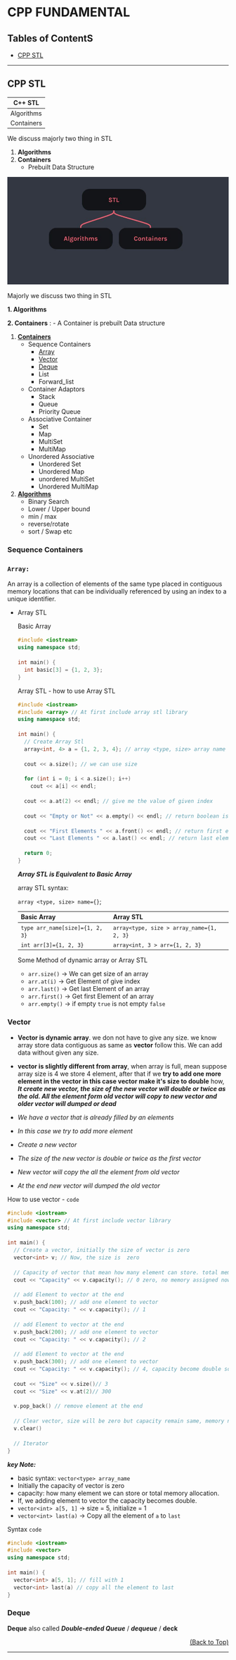 # CPP FUNDAMENTAL

<div id="top">

## Tables of ContentS

  - [CPP STL](#cpp-stl)



---

## CPP STL

|C++ STL   |
|----------|
|Algorithms|
|Containers|

We discuss majorly two thing in STL
  1. **Algorithms**
  2. **Containers**
     - Prebuilt Data Structure

![stl](./media/stl-1.JPG)


Majorly we discuss two thing in STL

  **1. Algorithms**

  **2. Containers** : - A Container is prebuilt Data structure

1. **[Containers](https://en.cppreference.com/w/cpp/container)**
     - Sequence Containers
       - [Array](#array)
       - [Vector](#vector)
       - [Deque](#deque)
       - List
       - Forward_list
     - Container Adaptors
       - Stack
       - Queue
       - Priority Queue
     - Associative Container
       - Set
       - Map
       - MultiSet
       - MultiMap
     - Unordered Associative
       - Unordered Set
       - Unordered Map
       - unordered MultiSet
       - Unordered MultiMap
2. **[Algorithms](https://en.cppreference.com/w/cpp/algorithm)**
   -  Binary Search
   -  Lower / Upper bound
   -  min / max
   -  reverse/rotate
   -  sort / Swap etc

### **Sequence Containers** 

### **`Array:`**

An array is a collection of elements of the same type placed in contiguous memory locations that can be individually referenced by using an index to a unique identifier.

- Array STL
  
    Basic Array
  ```cpp
  #include <iostream>
  using namespace std;

  int main() {
    int basic[3] = {1, 2, 3};
  }
  ```

  Array STL - how to use Array STL
  ```cpp
  #include <iostream>
  #include <array> // At first include array stl library
  using namespace std;

  int main() {
    // Create Array Stl
    array<int, 4> a = {1, 2, 3, 4}; // array <type, size> array name and initialize value

    cout << a.size(); // we can use size 

    for (int i = 0; i < a.size(); i++) 
      cout << a[i] << endl;

    cout << a.at(2) << endl; // give me the value of given index

    cout << "Empty or Not" << a.empty() << endl; // return boolean is array is empty return true, if not empty return false

    cout << "First Elements " << a.front() << endl; // return first element of an array
    cout << "Last Elements " << a.last() << endl; // return last element of an array

    return 0;
  }
  ```
  ***Array STL is Equivalent to Basic Array***

  array STL syntax: 

  `array <type, size> name={}`;

  |Basic Array        |Array STL|
  |-------------------|---------|
  |`type arr_name[size]={1, 2, 3}`| `array<type, size > array_name={1, 2, 3}`|
  |`int arr[3]={1, 2, 3}`| `array<int, 3 > arr={1, 2, 3}`|
  
  Some Method of dynamic array or Array STL
    - `arr.size()` → We can get size of an array
    - `arr.at(i)`  → Get Element of give index
    - `arr.last()` → Get last Element of an array
    - `arr.first()` → Get first Element of an array
    - `arr.empty()` → if empty `true` is not empty `false`

### **Vector**
  - **Vector is dynamic array**. we don not have to give any size. we know array store data contiguous as same as **vector** follow this. We can add data without given any size.
  - **vector is slightly different from array**, when array is full, mean suppose array size is 4 we store 4 element, after that if we  **try to add one more element in the vector in this case vector make it's size to double** how, ***It create new vector, the size of the new vector will double or twice as the old. All the element form old vector  will copy to new vector and older vector will dumped or dead***
  
  - *We have a vector that is already filled by an elements*
  - *In this case we try to add more element*
  - *Create a new vector*
  - *The size of the new vector is double or twice as the first vector*
  - *New vector will copy the all the element from old vector*
  - *At the end new vector will dumped the old vector*

How to use vector - `code`

```cpp
#include <iostream>
#include <vector> // At first include vector library
using namespace std;

int main() {
  // Create a vector, initially the size of vector is zero
  vector<int> v; // Now, the size is  zero

  // Capacity of vector that mean how many element can store. total memory allocate
  cout << "Capacity" << v.capacity(); // 0 zero, no memory assigned now

  // add Element to vector at the end
  v.push_back(100); // add one element to vector
  cout << "Capacity: " << v.capacity(); // 1

  // add Element to vector at the end
  v.push_back(200); // add one element to vector
  cout << "Capacity: " << v.capacity(); // 2

  // add Element to vector at the end
  v.push_back(300); // add one element to vector
  cout << "Capacity: " << v.capacity(); // 4, capacity become double so that print 4, now the capacity is double the before.

  cout << "Size" << v.size()// 3
  cout << "Size" << v.at(2)// 300

  v.pop_back() // remove element at the end

  // Clear vector, size will be zero but capacity remain same, memory not cleared.
  v.clear()

  // Iterator
}

```
***key Note:***
- basic syntax: `vector<type> array_name`
- Initially the capacity of vector is zero
- capacity: how many element we can store or total memory allocation.
- If, we adding element to vector the capacity becomes double.
- `vector<int> a[5, 1]` → size = 5, initialize = 1
- `vector<int> last(a)` → Copy all the element of `a` to `last`

Syntax `code`
```cpp
#include <iostream>
#include <vector>
using namespace std;

int main() {
  vector<int> a[5, 1]; // fill with 1
  vector<int> last(a) // copy all the element to last
}

```

### **Deque** 

**Deque** also called ***Double-ended Queue*** / ***dequeue*** / **deck**



<P align="right"><a href="#top">(Back to Top)</a></P>

---



